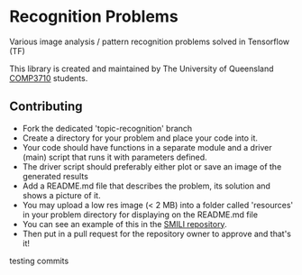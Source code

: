 # Recognition Problems
Various image analysis / pattern recognition problems solved in Tensorflow (TF)

This library is created and maintained by The University of Queensland [COMP3710](https://my.uq.edu.au/programs-courses/course.html?course_code=comp3710) students.

## Contributing
* Fork the dedicated 'topic-recognition' branch
* Create a directory for your problem and place your code into it.
* Your code should have functions in a separate module and a driver (main) script that runs it with parameters defined.
* The driver script should preferably either plot or save an image of the generated results
* Add a README.md file that describes the problem, its solution and shows a picture of it.
* You may upload a low res image (< 2 MB) into a folder called 'resources' in your problem directory for displaying on the README.md file
* You can see an example of this in the [SMILI repository](https://github.com/shakes76/smili).
* Then put in a pull request for the repository owner to approve and that's it!

testing commits